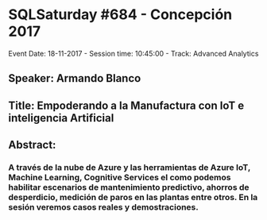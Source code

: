 # SQLSaturday #684 - Concepción 2017
Event Date: 18-11-2017 - Session time: 10:45:00 - Track: Advanced Analytics
## Speaker: Armando Blanco
## Title: Empoderando a la Manufactura con IoT e inteligencia Artificial
## Abstract:
### A través de la nube de Azure y las herramientas de Azure IoT, Machine Learning, Cognitive Services el como podemos habilitar escenarios de mantenimiento predictivo, ahorros de desperdicio, medición de paros en las plantas entre otros. En la sesión veremos casos reales y demostraciones.
